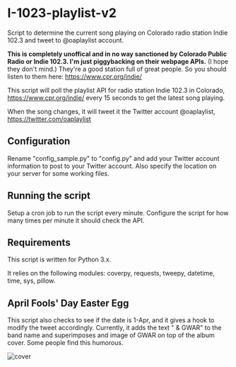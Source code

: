 # I-1023-playlist-v2
Script to determine the current song playing on Colorado radio station Indie 102.3 and tweet to @oaplaylist account.

**This is completely unoffical and in no way sanctioned by Colorado Public Radio or Indie 102.3. I'm just piggybacking on their webpage APIs.** (I hope they don't mind.) They're a good station full of great people. So you should listen to them here: https://www.cpr.org/indie/

This script will poll the playlist API for radio station Indie 102.3 in Colorado, https://www.cpr.org/indie/ every 15 seconds to get the latest song playing. 

When the song changes, it will tweet it the Twitter account @oaplaylist, https://twitter.com/oaplaylist

## Configuration
Rename "config_sample.py" to "config.py" and add your Twitter account information to post to your Twitter account. Also specify the location on your server for some working files.

## Running the script

Setup a cron job to run the script every minute. Configure the script for how many times per minute it should check the API.

## Requirements
This script is written for Python 3.x. 

It relies on the following modules: coverpy, requests, tweepy, datetime, time, sys, pillow.

## April Fools' Day Easter Egg
This script also checks to see if the date is 1-Apr, and it gives a hook to modify the tweet accordingly. Currently, it adds the text " & GWAR" to the band name and superimposes and image of GWAR on top of the album cover. Some people find this humorous.

![cover](./GWAR-me/GWAR-me/gogos.png?raw=true)

